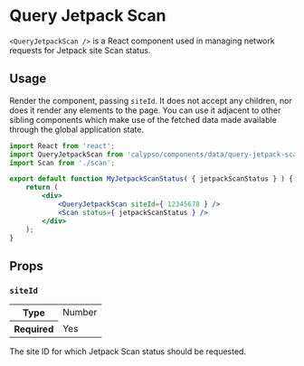 # Query Jetpack Scan

`<QueryJetpackScan />` is a React component used in managing network requests for Jetpack site Scan status.

## Usage

Render the component, passing `siteId`. It does not accept any children, nor does it render any elements to the page. You can use it adjacent to other sibling components which make use of the fetched data made available through the global application state.

```jsx
import React from 'react';
import QueryJetpackScan from 'calypso/components/data/query-jetpack-scan';
import Scan from './scan';

export default function MyJetpackScanStatus( { jetpackScanStatus } ) {
	return (
		<div>
			<QueryJetpackScan siteId={ 12345678 } />
			<Scan status={ jetpackScanStatus } />
		</div>
	);
}
```

## Props

### `siteId`

<table>
	<tr><th>Type</th><td>Number</td></tr>
	<tr><th>Required</th><td>Yes</td></tr>
</table>

The site ID for which Jetpack Scan status should be requested.
